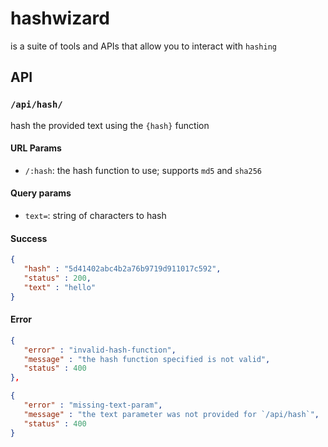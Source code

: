 # hashwizard

is a suite of tools and APIs that allow you to interact with `hashing`

## API

### `/api/hash/`

hash the provided text using the `{hash}` function

#### URL Params

- `/:hash`: the hash function to use; supports `md5` and `sha256`

#### Query params

- `text=`: string of characters to hash

#### Success

```json
{
   "hash" : "5d41402abc4b2a76b9719d911017c592",
   "status" : 200,
   "text" : "hello"
}
```

#### Error

```json
{
   "error" : "invalid-hash-function",
   "message" : "the hash function specified is not valid",
   "status" : 400
},

{
   "error" : "missing-text-param",
   "message" : "the text parameter was not provided for `/api/hash`",
   "status" : 400
}
````




